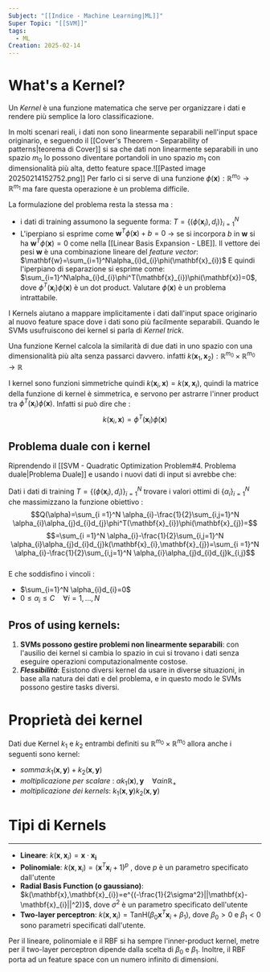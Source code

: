 ```yaml
---
Subject: "[[Indice - Machine Learning|ML]]"
Super Topic: "[[SVM]]"
tags:
  - ML
Creation: 2025-02-14
---
```

# What's a Kernel?
Un *Kernel* è una funzione matematica che serve per organizzare i dati e rendere più semplice la loro classificazione.

In molti scenari reali, i dati non sono linearmente separabili nell'input space originario, e seguendo il [[Cover's Theorem - Separability of patterns|teorema di Cover]] si sa che dati non linearmente separabili in uno spazio $m_{0}$ lo possono diventare portandoli in uno spazio $m_{1}$ con dimensionalità più alta, detto feature space.![[Pasted image 20250214152752.png]]
Per farlo ci si serve di una funzione $\phi(\mathbf{x}):\mathbb{R}^{m_{0}}\to \mathbb{R}^{m_{1}}$ ma fare questa operazione è un problema difficile.

La formulazione del problema resta la stessa ma :
- i dati di training assumono la seguente forma: $T=\{(\phi(\mathbf{x}_{i}),d_{i})\}^N_{i=1}$
- L'iperpiano si esprime come $\mathbf{w}^T\phi(\mathbf{x})+b=0$
-> se si incorpora $b$ in $\mathbf{w}$ si ha $\mathbf{w}^T\phi(\mathbf{x})=0$ come nella [[Linear Basis Expansion - LBE]].
Il vettore dei pesi $\mathbf{w}$ è una combinazione lineare del *feature vector*: $\mathbf{w}=\sum_{i=1}^N\alpha_{i}d_{i}\phi(\mathbf{x}_{i})$
E quindi l'iperpiano di separazione si esprime come: $\sum_{i=1}^N\alpha_{i}d_{i}\phi^T(\mathbf{x}_{i})\phi(\mathbf{x})=0$, dove $\phi^T(\mathbf{x}_{i})\phi(\mathbf{x})$ è un dot product.
Valutare $\phi(\mathbf{x})$ è un problema intrattabile.


I Kernels aiutano a mappare implicitamente i dati dall'input space originario al nuovo feature space dove i dati sono più facilmente separabili.
Quando le SVMs usufruiscono dei kernel si parla di *Kernel trick*.

Una funzione Kernel calcola la similarità di due dati in uno spazio con una dimensionalità più alta senza passarci davvero. infatti $k(\mathbf{x}_{1},\mathbf{x}_{2}):\mathbb{R}^{m_{0}} \times \mathbb{R}^{m_{0}}\to \mathbb{R}$

I kernel sono funzioni simmetriche quindi $k(\mathbf{x}_{i},\mathbf{x})=k(\mathbf{x},\mathbf{x}_{i})$, quindi la matrice della funzione di kernel è simmetrica, e servono per astrarre l'inner product tra $\phi^T(\mathbf{x}_{i})\phi(\mathbf{x})$.
Infatti si  può dire che :
$$k(\mathbf{x}_{i},\mathbf{x})=\phi^T(\mathbf{x}_{i})\phi(\mathbf{x})$$

## Problema duale con i kernel

Riprendendo il [[SVM - Quadratic Optimization Problem#4. Problema duale|Problema Duale]] e usando  i nuovi dati di input si avrebbe che:

Dati i dati di training $T=\{(\phi(\mathbf{x}_{i}),d_{i})\}_{i=1}^N$ trovare i valori ottimi di $\{ \alpha_{i}\}^N_{i=1}$ che massimizzano la funzione obiettivo :$$Q(\alpha)=\sum_{i
=1}^N \alpha_{i}-\frac{1}{2}\sum_{i,j=1}^N \alpha_{i}\alpha_{j}d_{i}d_{j}\phi^T(\mathbf{x}_{i})\phi(\mathbf{x}_{j})=$$$$=\sum_{i
=1}^N \alpha_{i}-\frac{1}{2}\sum_{i,j=1}^N \alpha_{i}\alpha_{j}d_{i}d_{j}k(\mathbf{x}_{i},\mathbf{x}_{j})=\sum_{i
=1}^N \alpha_{i}-\frac{1}{2}\sum_{i,j=1}^N \alpha_{i}\alpha_{j}d_{i}d_{j}k_{i,j}$$  
E che soddisfino i vincoli :
- $\sum_{i=1}^N \alpha_{i}d_{i}=0$
- $0\leq \alpha_{i}\leq C \quad \forall i=1,\dots,N$
## Pros of using kernels:
1. **SVMs possono gestire problemi non linearmente separabili**: con l'ausilio dei kernel si cambia lo spazio in cui si trovano i dati senza eseguire operazioni computazionalmente costose.
2. ***Flessibilità***: Esistono diversi kernel da usare in diverse situazioni, in base alla natura dei dati e del problema, e in questo modo le SVMs possono gestire tasks diversi.
# Proprietà dei kernel
Dati due Kernel $k_{1}$ e $k_{2}$ entrambi definiti su $\mathbb{R}^{m_{0}} \times \mathbb{R}^{m_{0}}$ allora anche i seguenti sono kernel:
- *somma*:$k_{1}(\mathbf{x},\mathbf{y})+k_{2}(\mathbf{x},\mathbf{y})$ 
- *moltiplicazione per scalare* : $\alpha k_{1}(\mathbf{x}),\mathbf{y} \quad \forall \alpha in \mathbb{R}_{+}$
- *moltiplicazione dei kernels*: $k_{1}(\mathbf{x},\mathbf{y})k_{2}(\mathbf{x},\mathbf{y})$

# Tipi di Kernels
---
- **Lineare**: $k(\mathbf{x},\mathbf{x}_{i})=\mathbf{x} \cdot \mathbf{x_{i}}$
- **Polinomiale**: $k(\mathbf{x},\mathbf{x}_{i})=(\mathbf{x}^T\mathbf{x}_{i}+1)^p$ , dove $p$ è un parametro specificato dall'utente 
- **Radial Basis Function (o gaussiano)**: $k(\mathbf{x},\mathbf{x}_{i})=e^{(-\frac{1}{2\sigma^2}||\mathbf{x}-\mathbf{x}_{i}||^2)}$, dove $\sigma^2$ è un parametro specificato dell'utente
- **Two-layer perceptron**: $k(\mathbf{x},\mathbf{x}_{i})=\text{TanH}(\beta_{0}\mathbf{x}^T\mathbf{x}_{i}+\beta_{1})$, dove $\beta_{0}>0$ e $\beta_{1}<0$ sono parametri specificati dall'utente.

Per il lineare, polinomiale e il RBF si ha sempre l'inner-product kernel, metre per il two-layer perceptron dipende dalla scelta di $\beta_{0}$ e $\beta_{1}$.
Inoltre, il RBF porta ad un feature space con un numero infinito di dimensioni.